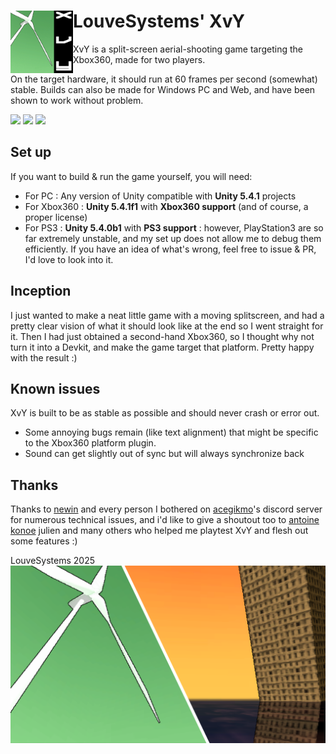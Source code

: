  # <img align="left" width="100" height="100" src="PROMOTION/favicon.png"> LouveSystems' XvY 
XvY is a split-screen aerial-shooting game targeting the Xbox360, made for two players.

On the target hardware, it should run at 60 frames per second (somewhat) stable. Builds can also be made for Windows PC and Web, and have been shown to work without problem.

<p>
  <img height=200 src="https://github.com/user-attachments/assets/edf5f3dd-6e13-4059-b400-2390784e8451">
  <img height=200 src="https://github.com/user-attachments/assets/85a47979-e2c7-411b-a184-5c68e1d2c845">
  <img height=400 src="https://github.com/user-attachments/assets/8e54679c-0576-485a-a589-fc8da3d65297">
</p>


## Set up
If you want to build & run the game yourself, you will need:
- For PC : Any version of Unity compatible with **Unity 5.4.1** projects
- For Xbox360 : **Unity 5.4.1f1** with **Xbox360 support** (and of course, a proper license)
- For PS3 : **Unity 5.4.0b1** with **PS3 support** : however, PlayStation3 are so far extremely unstable, and my set up does not allow me to debug them efficiently. If you have an idea of what's wrong, feel free to issue & PR, I'd love to look into it.

## Inception
I just wanted to make a neat little game with a moving splitscreen, and had a pretty clear vision of what it should look like at the end so I went straight for it.
Then I had just obtained a second-hand Xbox360, so I thought why not turn it into a Devkit, and make the game target that platform. Pretty happy with the result :)

## Known issues
XvY is built to be as stable as possible and should never crash or error out.
- Some annoying bugs remain (like text alignment) that might be specific to the Xbox360 platform plugin.
- Sound can get slightly out of sync but will always synchronize back

## Thanks
Thanks to [newin](https://bsky.app/profile/newincpp.bsky.social) and every person I bothered on [acegikmo](https://bsky.app/profile/freya.bsky.social)'s discord server for numerous technical issues, and i'd like to give a shoutout too to [antoine](https://bsky.app/profile/toinou.fyi) [konoe](https://bsky.app/profile/konoeyumeko.bsky.social) julien and many others who helped me playtest XvY and flesh out some features :)

LouveSystems 2025
<img src="PROMOTION/SplashClean.png">
